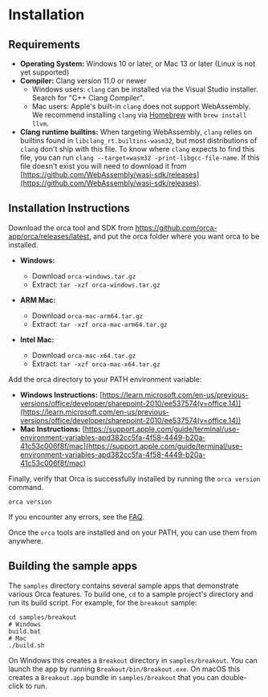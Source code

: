 # Installation

## Requirements

- **Operating System:** Windows 10 or later, or Mac 13 or later (Linux is not yet supported)
- **Compiler:** Clang version 11.0 or newer
	- Windows users: `clang` can be installed via the Visual Studio installer. Search for "C++ Clang Compiler".
	- Mac users: Apple's built-in `clang` does not support WebAssembly. We recommend installing `clang` via [Homebrew](https://brew.sh/) with `brew install llvm`.
- **Clang runtime builtins:** When targeting WebAssembly, `clang` relies on builtins found in `libclang_rt.builtins-wasm32`, but most distributions of `clang` don't ship with this file. To know where `clang` expects to find this file, you can run `clang --target=wasm32 -print-libgcc-file-name`. If this file doesn't exist you will need to download it from [https://github.com/WebAssembly/wasi-sdk/releases](https://github.com/WebAssembly/wasi-sdk/releases). 

## Installation Instructions

Download the orca tool and SDK from https://github.com/orca-app/orca/releases/latest, and put the orca folder where you want orca to be installed.

- **Windows:**  
	- Download `orca-windows.tar.gz`  
	- Extract: `tar -xzf orca-windows.tar.gz`

- **ARM Mac:**  
	- Download `orca-mac-arm64.tar.gz`  
	- Extract: `tar -xzf orca-mac-arm64.tar.gz`

- **Intel Mac:**  
	- Download `orca-mac-x64.tar.gz`  
	- Extract: `tar -xzf orca-mac-x64.tar.gz`

Add the orca directory to your PATH environment variable:  

- **Windows Instructions:** [https://learn.microsoft.com/en-us/previous-versions/office/developer/sharepoint-2010/ee537574(v=office.14)](https://learn.microsoft.com/en-us/previous-versions/office/developer/sharepoint-2010/ee537574(v=office.14))  
- **Mac Instructions:** [https://support.apple.com/guide/terminal/use-environment-variables-apd382cc5fa-4f58-4449-b20a-41c53c006f8f/mac](https://support.apple.com/guide/terminal/use-environment-variables-apd382cc5fa-4f58-4449-b20a-41c53c006f8f/mac)

Finally, verify that Orca is successfully installed by running the `orca version` command.

```
orca version
```

If you encounter any errors, see the [FAQ](./faq.md).

Once the `orca` tools are installed and on your PATH, you can use them from anywhere.

## Building the sample apps

The `samples` directory contains several sample apps that demonstrate various Orca features. To build one, `cd` to a sample project's directory and run its build script. For example, for the `breakout` sample:

```
cd samples/breakout
# Windows
build.bat
# Mac
./build.sh
```

On Windows this creates a `Breakout` directory in `samples/breakout`. You can launch the app by running `Breakout/bin/Breakout.exe`. On macOS this creates a `Breakout.app` bundle in `samples/breakout` that you can double-click to run.
